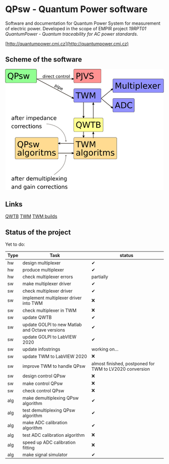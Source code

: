 # QPsw - Quantum Power software

Software and documentation for Quantum Power System for measurement of electric power.
Developed in the scope of EMPIR project *19RPT01 QuantumPower - Quantum traceability for AC power standards*.

[http://quantumpower.cmi.cz](http://quantumpower.cmi.cz)

## Scheme of the software
![](doc/img/QPsw-scheme.png)

## Links
[QWTB](https://qwtb.github.io/qwtb/)
[TWM](https://github.com/smaslan/TWM)
[TWM builds](https://github.com/smaslan/TWM-builds)

## Status of the project
Yet to do:

Type | Task | status
-----|------|--------
hw | design multiplexer | ✔
hw | produce multiplexer | ✔
hw | check multiplexer errors | partially
sw | make multiplexer driver | ✔
sw | check multiplexer driver | ✔
sw | implement multiplexer driver into TWM | ❌
sw | check multiplexer in TWM | ❌
sw | update QWTB | ✔
sw | update GOLPI to new Matlab and Octave versions | ✔
sw | update GOLPI to LabVIEW 2020 | ✔
sw | update infostrings | working on…
sw | update TWM to LabVIEW 2020 | ❌
sw | improve TWM to handle QPsw | almost finished, postponed for TWM to LV2020 conversion
sw | design control QPsw | ❌
sw | make control QPsw | ❌
sw | check control QPsw | ❌
alg | make demultiplexing QPsw algorithm | ✔
alg | test demultiplexing QPsw algorithm | ✔
alg | make ADC calibration algorithm | ✔
alg | test ADC calibration algorithm | ❌
alg | speed up ADC calibration fitting | ❌
alg | make signal simulator | ✔
